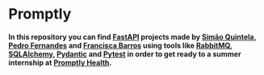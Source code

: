 # Promptly
#### In this repository you can find [FastAPI](https://fastapi.tiangolo.com/) projects made by [Simão Quintela](https://github.com/SimaoQuintela), [Pedro Fernandes](https://github.com/pedromiguelf2001) and [Francisca Barros](https://github.com/fbarros86) using tools like [RabbitMQ](https://www.rabbitmq.com/), [SQLAlchemy](https://www.sqlalchemy.org/), [Pydantic](https://pydantic-docs.helpmanual.io/) and [Pytest](https://docs.pytest.org/en/7.1.x/) in order to get ready to a summer internship at [Promptly Health](https://www.promptlyhealth.com/).
